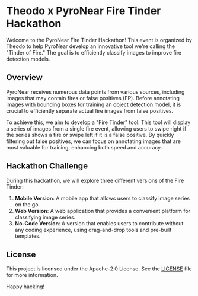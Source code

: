 # Theodo x PyroNear Fire Tinder Hackathon

Welcome to the PyroNear Fire Tinder Hackathon! This event is organized by Theodo to help PyroNear develop an innovative tool we're calling the "Tinder of Fire." The goal is to efficiently classify images to improve fire detection models.

## Overview

PyroNear receives numerous data points from various sources, including images that may contain fires or false positives (FP). Before annotating images with bounding boxes for training an object detection model, it is crucial to efficiently separate actual fire images from false positives.

To achieve this, we aim to develop a "Fire Tinder" tool. This tool will display a series of images from a single fire event, allowing users to swipe right if the series shows a fire or swipe left if it is a false positive. By quickly filtering out false positives, we can focus on annotating images that are most valuable for training, enhancing both speed and accuracy.

## Hackathon Challenge

During this hackathon, we will explore three different versions of the Fire Tinder:

1. **Mobile Version**: A mobile app that allows users to classify image series on the go.
2. **Web Version**: A web application that provides a convenient platform for classifying image series.
3. **No-Code Version**: A version that enables users to contribute without any coding experience, using drag-and-drop tools and pre-built templates.

## License

This project is licensed under the Apache-2.0 License. See the [LICENSE](./LICENSE) file for more information.

Happy hacking!

